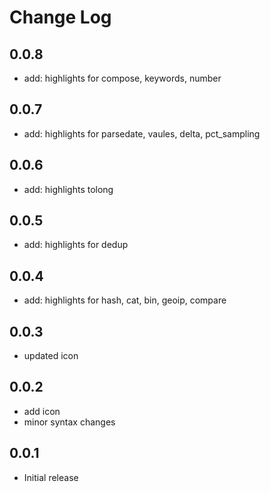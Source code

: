# Change Log

## 0.0.8
- add: highlights for compose, keywords, number 


## 0.0.7
- add: highlights for parsedate, vaules, delta, pct_sampling 


## 0.0.6
- add: highlights tolong 


## 0.0.5
- add: highlights for dedup

## 0.0.4
- add: highlights for hash, cat, bin, geoip, compare


## 0.0.3
- updated icon


## 0.0.2
- add icon
- minor syntax changes


## 0.0.1
- Initial release